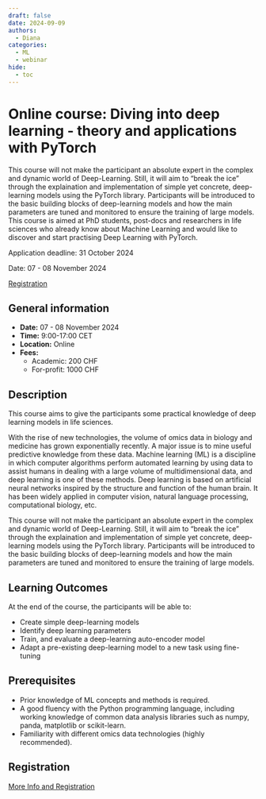 ```yaml
---
draft: false
date: 2024-09-09
authors:
  - Diana
categories:
  - ML
  - webinar
hide:
  - toc
---
```


# Online course: Diving into deep learning - theory and applications with PyTorch

This course will not make the participant an absolute expert in the complex and dynamic world of Deep-Learning. Still, it will aim to “break the ice” through the explaination and implementation of simple yet concrete, deep-learning models using the PyTorch library. Participants will be introduced to the basic building blocks of deep-learning models and how the main parameters are tuned and monitored to ensure the training of large models. This course is aimed at PhD students, post-docs and researchers in life sciences who already know about Machine Learning and would like to discover and start practising Deep Learning with PyTorch.

Application deadline: 31 October 2024

Date: 07 - 08 November 2024

[Registration](https://www.sib.swiss/training/course/20241108_DEEPP) 

<!-- more -->
## General information 

* __Date:__ 07 - 08 November 2024
* __Time:__ 9:00-17:00 CET
* __Location:__ Online
* __Fees:__
    * Academic: 200 CHF
    * For-profit: 1000 CHF

## Description

This course aims to give the participants some practical knowledge of deep learning models in life sciences.

With the rise of new technologies, the volume of omics data in biology and medicine has grown exponentially recently. A major issue is to mine useful predictive knowledge from these data. Machine learning (ML) is a discipline in which computer algorithms perform automated learning by using data to assist humans in dealing with a large volume of multidimensional data, and deep learning is one of these methods. Deep learning is based on artificial neural networks inspired by the structure and function of the human brain. It has been widely applied in computer vision, natural language processing, computational biology, etc.

This course will not make the participant an absolute expert in the complex and dynamic world of Deep-Learning. Still, it will aim to “break the ice” through the explaination and implementation of simple yet concrete, deep-learning models using the PyTorch library. Participants will be introduced to the basic building blocks of deep-learning models and how the main parameters are tuned and monitored to ensure the training of large models.

## Learning Outcomes 

At the end of the course, the participants will be able to:

* Create simple deep-learning models
* Identify deep learning parameters
* Train, and evaluate a deep-learning auto-encoder model
* Adapt a pre-existing deep-learning model to a new task using fine-tuning

## Prerequisites

* Prior knowledge of ML concepts and methods is required.
* A good fluency with the Python programming language, including working knowledge of common data analysis libraries such as numpy, panda, matplotlib or scikit-learn.
* Familiarity with different omics data technologies (highly recommended).

## Registration

[More Info and Registration](https://www.sib.swiss/training/course/20241108_DEEPP) 
